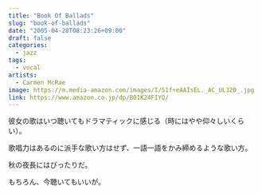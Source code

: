 ```yaml
---
title: "Book Of Ballads"
slug: "book-of-ballads"
date: "2005-04-28T08:23:26+09:00"
draft: false
categories: 
  - jazz
tags:
  - vocal
artists:
  - Carmen McRae
image: https://m.media-amazon.com/images/I/51f+eAAIsEL._AC_UL320_.jpg
link: https://www.amazon.co.jp/dp/B01K24FIYQ/
---
```

彼女の歌はいつ聴いてもドラマティックに感じる（時にはやや仰々しいくらい）。
<!--more-->
歌唱力はあるのに派手な歌い方はせず、一語一語をかみ締めるような歌い方。

秋の夜長にはぴったりだ。

もちろん、今聴いてもいいが。
